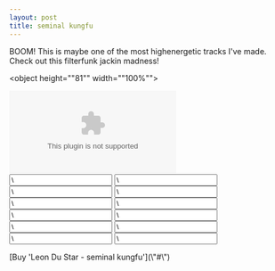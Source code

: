 ```yaml
---
layout: post
title: seminal kungfu
---
```

BOOM! This is maybe one of the most highenergetic tracks I've made.  
Check out this filterfunk jackin madness!  
  

<object height="\"81\"" width="\"100%\"">
<param name="\"movie\"" value="\"http://player.soundcloud.com/player.swf?url=http%3A%2F%2Fapi.soundcloud.com%2Ftracks%2F9002951\"">
</param>
<param name="\"allowscriptaccess\"" value="\"always\"">
</param>
<embed allowscriptaccess="\"always\"" height="\"81\"" src="\"http://player.soundcloud.com/player.swf?url=http%3A%2F%2Fapi.soundcloud.com%2Ftracks%2F9002951\"" type="\"application/x-shockwave-flash\"" width="\"100%\"">
</embed>
</object>
<span>
<span style="\"text-decoration:" underline="">  
  

</span>
</span>


<form action="\"https://www.paypal.com/cgi-bin/webscr\"" id="\"leon-du-star---seminal-kungfu\"" method="\"post\"" style="\"\"">
<input name="\"custom\"" type="\"hidden\"" value="\"4\"">
</input>
<input name="\"cmd\"" type="\"hidden\"" value="\"_xclick\"">
</input>
<input du="" kungfu="" name="\"item_name\"" seminal="" star="" type="\"hidden\"" value="\"Leon">
</input>
<input name="\"business\"" type="\"hidden\"" value="\"info@leondustar.nl\"">
</input>
<input name="\"notify_url\"" type="\"hidden\"" value="\"http://www.leondustar.nl/paypal\"">
</input>
<input name="\"return\"" type="\"hidden\"" value="\"http://www.leondustar.nl/payment-succes\"">
</input>
<input name="\"return_url\"" type="\"hidden\"" value="\"http://www.leondustar.nl/payment-succes\"">
</input>
<input name="\"cancel_return\"" type="\"hidden\"" value="\"http://www.leondustar.nl/payment-cancel\"">
</input>
<input name="\"mc_currency\"" type="\"hidden\"" value="\"USD\"">
</input>
<input name="\"mc_gross\"" type="\"hidden\"" value="\"2.50\"">
</input>
<input name="\"amount\"" type="\"hidden\"" value="\"2.50\"">
</input>
<input name="\"rm\"" type="\"hidden\"" value="\"2\"">
</input>
</form>[Buy 'Leon Du Star - seminal kungfu'](\"#\")